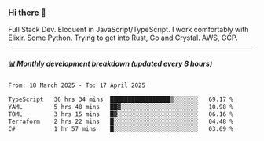 ### Hi there 👋

Full Stack Dev. Eloquent in JavaScript/TypeScript. I work comfortably with Elixir. Some Python. Trying to get into Rust, Go and Crystal. AWS, GCP.

***

##### 📊 Monthly development breakdown (updated every 8 hours)

<!--START_SECTION:waka-->

```txt
From: 18 March 2025 - To: 17 April 2025

TypeScript   36 hrs 34 mins  █████████████████▒░░░░░░░   69.17 %
YAML         5 hrs 48 mins   ██▓░░░░░░░░░░░░░░░░░░░░░░   10.98 %
TOML         3 hrs 15 mins   █▓░░░░░░░░░░░░░░░░░░░░░░░   06.16 %
Terraform    2 hrs 22 mins   █░░░░░░░░░░░░░░░░░░░░░░░░   04.48 %
C#           1 hr 57 mins    █░░░░░░░░░░░░░░░░░░░░░░░░   03.69 %
```

<!--END_SECTION:waka-->
